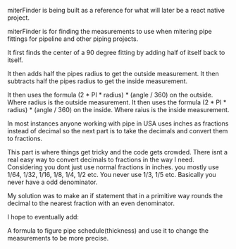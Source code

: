 miterFinder is being built as a reference for what will later be a react native project.

miterFinder is for finding the measurements to use when mitering pipe fittings for pipeline and other piping projects.

It first finds the center of a 90 degree fitting by adding half of itself back to itself. 

It then adds half the pipes radius to get the outside measurement. 
It then subtracts half the pipes radius to get the inside measurement. 

It then uses the formula (2 * PI * radius) * (angle / 360) on the outside. Where radius is the outside measurement. 
It then uses the formula (2 * PI * radius) * (angle / 360) on the inside. Where raius is the inside measurement.

In most instances anyone working with pipe in USA uses inches as fractions instead of decimal so the next part is to take the decimals and convert them to fractions. 

This part is where things get tricky and the code gets crowded. There isnt a real easy way to convert decimals to fractions in the way I need. Considering you dont just use normal fractions in inches. you mostly use 1/64, 1/32, 1/16, 1/8, 1/4, 1/2 etc.
You never use 1/3, 1/5 etc. Basically you never have a odd denominator. 

My solution was to make an if statement that in a primitive way rounds the decimal to the nearest fraction with an even denominator.

I hope to eventually add:

A formula to figure pipe schedule(thickness) and use it to change the measurements to be more precise. 

